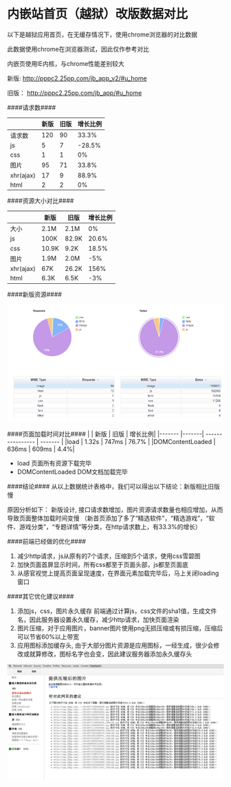 内嵌站首页（越狱）改版数据对比
=======
以下是越狱应用首页，在无缓存情况下，使用chrome浏览器的对比数据

此数据使用chrome在浏览器测试，因此仅作参考对比

内嵌页使用IE内核，与chrome性能差别较大


新版:  http://pppc2.25pp.com/jb_app_v2/#u_home 

旧版： http://pppc2.25pp.com/jb_app/#u_home 

####请求数####

|        |新版   | 旧版             | 增长比例 |
|------- |-------|----------------  |  -----   |
|请求数  | 120  | 90 |  33.3%   |
|js      | 5    | 7  |  -28.5%  |
|css     | 1    | 1  |  0%      |
|图片    | 95   | 71 |  33.8%   |
|xhr(ajax)| 17| 9  |  88.9%   |
|html     | 2 | 2  |  0%      |


####资源大小对比####


|      | 新版 | 旧版             |  增长比例|
|----- |----- | ---------------- |  ------- |
|大小| 2.1M  | 2.1M       |  0%      |
|js    | 100K    | 82.9K    |  20.6% | 
|css   | 10.9K    | 9.2K    |  18.5% |  
|图片  | 1.9M   | 2.0M      |  -5%   |  
|xhr(ajax)| 67K| 26.2K      |  156%  |  
|html     | 6.3K | 6.5K     |  -3%   |  


####新版资源####

![新版资源比例对比](images/compare.jpg?raw=true)

####页面加载时间对比####
 |        | 新版  | 旧版             |   增长比例|
 |------- |-------| ---------------- |  -------  |
 |load    | 1.32s | 747ms       |  76.7% |
 |DOMContentLoaded | 636ms | 609ms | 4.4%|
 
 * load 页面所有资源下载完毕
 * DOMContentLoaded DOM文档加载完毕


####结论####
从以上数据统计表格中，我们可以得出以下结论：新版相比旧版慢

原因分析如下：
新版设计, 接口请求数增加，图片资源请求数量也相应增加，从而导致页面整体加载时间变慢
（新首页添加了多了“精选软件”，“精选游戏”，“软件、游戏分类”，“专题详情”等分类，在http请求数上，有33.3%的增长）

####前端已经做的优化####

1. 减少http请求，js从原有的7个请求，压缩到5个请求，使用css雪碧图
2. 加快页面首屏显示时间，所有css都至于页面头部，js都至页面底
3. 从感官视觉上提高页面呈现速度，在界面元素加载完毕后，马上关闭loading窗口


####其它优化建议####

1. 添加js，css，图片永久缓存
    前端通过计算js，css文件的sha1值，生成文件名，因此服务器设置永久缓存，减少http请求，加快页面渲染
2. 图片压缩，对于应用图片，banner图片使用png无损压缩或有损压缩，压缩后可以节省60%以上带宽
3. 应用图标添加缓存头, 由于大部分图片资源是应用图标，一经生成，很少会修改或就算修改，图标名字也会变，因此建议服务器添加永久缓存头

![压缩节省531K带宽](images/图片压缩.jpg?raw=true)




